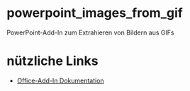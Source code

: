 # powerpoint_images_from_gif
PowerPoint-Add-In zum Extrahieren von Bildern aus GIFs

# nützliche Links
- [Office-Add-In Dokumentation](https://docs.microsoft.com/de-de/office/dev/add-ins/)